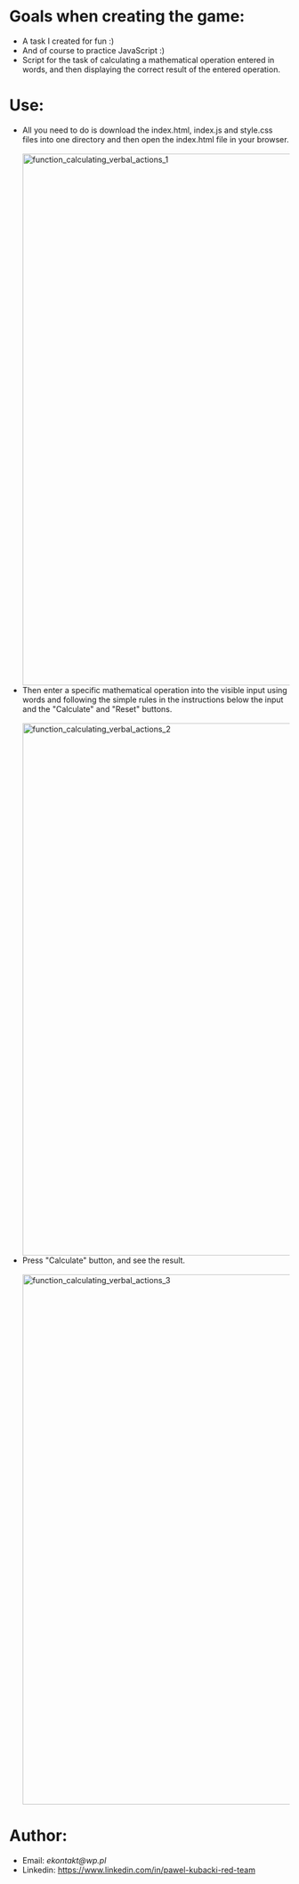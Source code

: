 <h1>Goals when creating the game:</h1>
<ul>
<li>A task I created for fun :)</li>
<li>And of course to practice JavaScript :)</li>
<li>Script for the task of calculating a mathematical operation entered in words, and then displaying the correct result of the entered operation.</li>
</ul>
<h1>Use:</h1>
<ul>
<li>All you need to do is download the index.html, index.js and style.css files into one directory and then open the index.html file in your browser.</li>
  <br/>
  <img width="956" alt="function_calculating_verbal_actions_1" src="https://github.com/user-attachments/assets/a66b36eb-6cea-4c4e-af17-ca950e83e44b">

<li>Then enter a specific mathematical operation into the visible input using words and following the simple rules in the instructions below the input and the "Calculate" and "Reset" buttons.</li>
  <br/>
<img width="957" alt="function_calculating_verbal_actions_2" src="https://github.com/user-attachments/assets/e57e0b39-5f30-4c7c-b804-2f21cdb8b8cd">

<li>Press "Calculate" button, and see the result.</li>
  <br/>
<img width="953" alt="function_calculating_verbal_actions_3" src="https://github.com/user-attachments/assets/00484fc6-b0b4-4a66-b58e-758e37655e39">
</ul>

<h1>Author:</h1>
<ul>
<li>Email: <em>ekontakt@wp.pl</em></li>
<li>Linkedin: <a href="https://www.linkedin.com/in/pawel-kubacki-red-team" rel="nofollow">https://www.linkedin.com/in/pawel-kubacki-red-team</a></li>
</ul>


